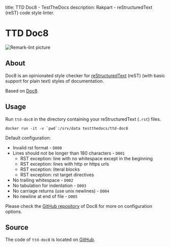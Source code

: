 title: TTD Doc8 - TestTheDocs
description: Rakpart - reStructuredText (reST) code style linter.

# TTD Doc8

![Remark-lint picture](_static/doc8-pic)

## About

Doc8 is an opinionated style checker for [reStructuredText](http://docutils.sourceforge.net/rst.html) (reST) (with basic support for plain text) styles of documentation.

Based on [Doc8](https://github.com/openstack/doc8).

## Usage

Run `ttd-doc8` in the directory containing your reStructuredText (`.rst`) files.

```shell
docker run -it -v `pwd`:/srv/data testthedocs/ttd-doc8
```

Default configuration:

- Invalid rst format - ``D000``
- Lines should not be longer than 180 characters - ``D001``
    - RST exception: line with no whitespace except in the beginning
    - RST exception: lines with http or https urls
    - RST exception: literal blocks
    - RST exception: rst target directives
- No trailing whitespace - ``D002``
- No tabulation for indentation - ``D003``
- No carriage returns (use unix newlines) - ``D004``
- No newline at end of file - ``D005``

Please check the [GitHub repository](https://github.com/openstack/doc8) of Doc8 for more on configuration options.

## Source

The code of `ttd-doc8` is located on [GitHub](https://github.com/testthedocs/rakpart/tree/master/ttd-doc8).

